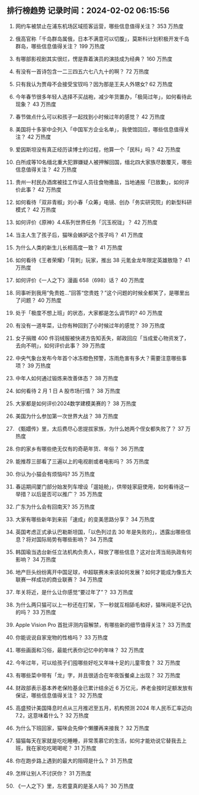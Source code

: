 
## 排行榜趋势 记录时间：2024-02-02 06:15:56
  
  1. 网约车被禁止在浦东机场区域揽客运营，哪些信息值得关注？ 353 万热度
    
  2. 俄高官称「千岛群岛属俄，日本不满意可以切腹」，莫斯科计划积极开发千岛群岛，哪些信息值得关注？ 199 万热度
    
  3. 有哪部影视剧其实很烂，愣是靠着演员的演技成为经典？ 160 万热度
    
  4. 有没有一首诗包含一二三四五六七八九十的啊？ 72 万热度
    
  5. 只有我认为贾母不会接受宝钗吗？因为那是王夫人外甥女? 62 万热度
    
  6. 今年春节很多年轻人选择不买战袍，减少年货置办，「极简过年」，如何看待此现象？ 43 万热度
    
  7. 春节做点什么可以和孩子一起找到小时候过年的感觉？ 42 万热度
    
  8. 美国将十多家中企列入「中国军方企业名单」，我使馆回应，哪些信息值得关注？ 42 万热度
    
  9. 爱因斯坦没有真正经历读博士的过程，他算一个「民科」吗？ 42 万热度
    
  10. 白所成等10名缅北重大犯罪嫌疑人被押解回国，缅北四大家族尽数覆灭，哪些信息值得关注？ 42 万热度
    
  11. 贵州一村民办酒席被挂工作证人员往食物撒盐，当地通报「已致歉」，如何评价此事？ 42 万热度
    
  12. 如何看待「双非青椒」刘小春「众筹」电镜、创办「务实研究院」的新型科研模式？ 42 万热度
    
  13. 如何评价《原神》4.4系列世界任务「沉玉祝珑」？ 42 万热度
    
  14. 当主人生了孩子后，猫咪会嫉妒这个孩子吗？ 41 万热度
    
  15. 为什么人类的新生儿长相高度一致？ 41 万热度
    
  16. 如何看待《王者荣耀》「背刺」玩家，推出 38 元氪金龙年限定英雄敖隐？ 41 万热度
    
  17. 如何评价《一人之下》漫画 658（698）话？ 40 万热度
    
  18. 同事听到我用“免贵姓…”回答“您贵姓？”这个问题的时候全都笑了，是哪里出了问题？ 40 万热度
    
  19. 处于「极度不想上班」的状态，大家都是怎么调节的? 40 万热度
    
  20. 有没有一道年菜，让你有种回到了小时候过年的感觉？ 39 万热度
    
  21. 女子捐赠 400 件羽绒服被快递方告知丢失，邮政回应「当成爱心物资发了，去向不明」，如何评价此事？ 39 万热度
    
  22. 中央气象台发布今年首个冰冻橙色预警，冻雨危害有多大？需要注意哪些事项？ 39 万热度
    
  23. 中年人如何通过锻炼来改善体态？ 38 万热度
    
  24. 如何看待 2 月 1 日 A 股市场行情？ 38 万热度
    
  25. 大家都是如何评价2024数学建模美赛的？ 38 万热度
    
  26. 美国为什么参加第一次世界大战？ 38 万热度
    
  27. 《甄嬛传》里，太后费尽心思提拔家族，为什么她两个侄女都失败了？ 37 万热度
    
  28. 你的家乡有哪些绝无仅有的奇葩年货、年俗？ 36 万热度
    
  29. 能推荐三部看了三遍以上的电视剧或者电影吗？ 35 万热度
    
  30. 你认为小猫会有烦恼吗? 35 万热度
    
  31. 春运期间厦门部分始发列车增设「遛娃舱」，供带娃家庭使用，如何看待这一举措？以后是否可以推广？ 35 万热度
    
  32. 广东为什么会有回南天? 35 万热度
    
  33. 大家有哪些新年到来前「速成」的变美思路分享？ 34 万热度
    
  34. 英国考虑正式承认巴勒斯坦国，「以色列过去 30 年是失败的」，透露出哪些信息？将对国际局势有哪些影响？ 34 万热度
    
  35. 韩国瑜当选台新任立法机构负责人，释放了哪些信息？这对台湾当局执政有何影响？ 34 万热度
    
  36. 地产巨头纷纷离开中国足球，中超联赛未来该如何发展？如何才能成为像五大联赛一样成功的商业联赛？ 34 万热度
    
  37. 年关将近，是什么让你感觉“要过年了”？ 33 万热度
    
  38. 为什么两只猫可以上一秒还在打架，下一秒就互相舔毛和好，猫咪间是不记仇的吗？ 33 万热度
    
  39. Apple Vision Pro 首批评测内容解禁，有哪些新的细节值得关注？ 33 万热度
    
  40. 你能说说自家宠物的性格吗？ 33 万热度
    
  41. 哪些画面和习俗，最能代表你记忆中的年味？ 32 万热度
    
  42. 今年过年，可以给孩子们囤哪些好吃又年味十足的儿童零食？ 32 万热度
    
  43. 有哪些菜中带有「龙」字，并且很适合在年夜饭餐桌上出现？ 32 万热度
    
  44. 财政部表示基本养老保险基金已累计结余近 6 万亿元，养老金按时足额发放有保证，哪些信息值得关注？ 32 万热度
    
  45. 高盛预计美国降息时点从三月推迟至五月，机构预测 2024 年人民币汇率迈向 7.2，这意味着什么？ 32 万热度
    
  46. 为什么下班回家，猫咪会先伸个懒腰再来接我？ 32 万热度
    
  47. 猫猫每天在家就是吃吃睡睡，非常羡慕它的生活，如何才能劝说它替我去上班，我在家吃吃喝喝呢？ 31 万热度
    
  48. 你在跑步路上遇到的最大的阻碍是什么？ 31 万热度
    
  49. 怎样让别人不讨厌你？ 31 万热度
    
  50. 《一人之下》里，左若童真的是圣人吗？ 30 万热度
    